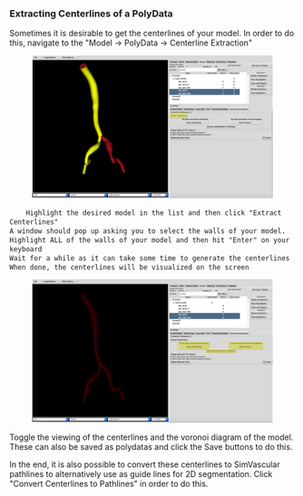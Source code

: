 ### Extracting Centerlines of a PolyData ###

Sometimes it is desirable to get the centerlines of your model. In order to do this, navigate to the "Model → PolyData → Centerline Extraction"

<figure>
  <img class="svImg svImgXl"  src="documentation/modeling/imgs/polyData/centerlines/addingFaces.png"> 
  <figcaption class="svCaption" ></figcaption>
</figure>

        Highlight the desired model in the list and then click "Extract Centerlines"
	A window should pop up asking you to select the walls of your model. Highlight ALL of the walls of your model and then hit "Enter" on your keyboard
	Wait for a while as it can take some time to generate the centerlines
	When done, the centerlines will be visualized on the screen

<figure>
  <img class="svImg svImgXl"  src="documentation/modeling/imgs/polyData/centerlines/visualizedCenterlines.png"> 
  <figcaption class="svCaption" ></figcaption>
</figure>

Toggle the viewing of the centerlines and the voronoi diagram of the model. These can also be saved as polydatas and click the Save buttons to do this.

In the end, it is also possible to convert these centerlines to SimVascular pathlines to alternatively use as guide lines for 2D segmentation. Click "Convert Centerlines to Pathlines" in order to do this. 

<br>
<br>
<br>
